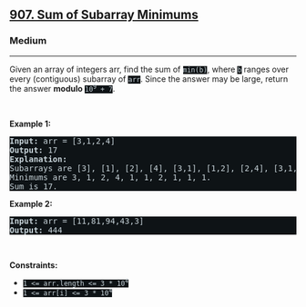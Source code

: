 <h2><a href="https://leetcode.com/problems/sum-of-subarray-minimums/">907. Sum of Subarray Minimums</a></h2><h3>Medium</h3><hr><div><p>Given an array of integers arr, find the sum of <code style="background-color: rgb(14, 19, 22) !important; color: rgb(201, 212, 218) !important;">min(b)</code>, where <code style="background-color: rgb(14, 19, 22) !important; color: rgb(201, 212, 218) !important;">b</code> ranges over every (contiguous) subarray of <code style="background-color: rgb(14, 19, 22) !important; color: rgb(201, 212, 218) !important;">arr</code>. Since the answer may be large, return the answer <strong>modulo</strong> <code style="background-color: rgb(14, 19, 22) !important; color: rgb(201, 212, 218) !important;">10<sup>9</sup> + 7</code>.</p>

<p>&nbsp;</p>
<p><strong class="example">Example 1:</strong></p>

<pre style="background-color: rgb(14, 19, 22) !important; color: rgb(200, 212, 218) !important;"><strong>Input:</strong> arr = [3,1,2,4]
<strong>Output:</strong> 17
<strong>Explanation:</strong> 
Subarrays are [3], [1], [2], [4], [3,1], [1,2], [2,4], [3,1,2], [1,2,4], [3,1,2,4]. 
Minimums are 3, 1, 2, 4, 1, 1, 2, 1, 1, 1.
Sum is 17.
</pre>

<p><strong class="example">Example 2:</strong></p>

<pre style="background-color: rgb(14, 19, 22) !important; color: rgb(200, 212, 218) !important;"><strong>Input:</strong> arr = [11,81,94,43,3]
<strong>Output:</strong> 444
</pre>

<p>&nbsp;</p>
<p><strong>Constraints:</strong></p>

<ul>
	<li><code style="background-color: rgb(14, 19, 22) !important; color: rgb(201, 212, 218) !important;">1 &lt;= arr.length &lt;= 3 * 10<sup>4</sup></code></li>
	<li><code style="background-color: rgb(14, 19, 22) !important; color: rgb(201, 212, 218) !important;">1 &lt;= arr[i] &lt;= 3 * 10<sup>4</sup></code></li>
</ul>
</div>